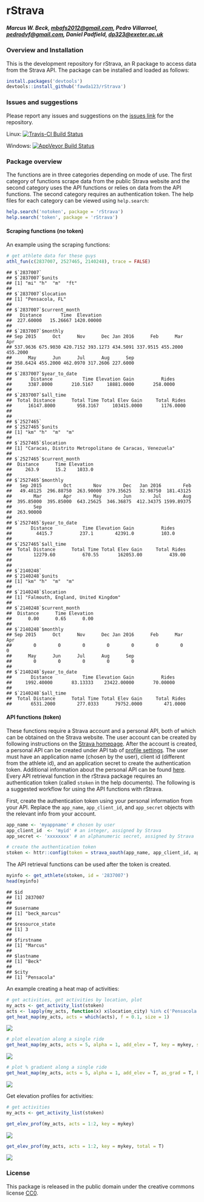 
# rStrava

##### *Marcus W. Beck, mbafs2012@gmail.com, Pedro Villarroel, pedrodvf@gmail.com, Daniel Padfield, dp323@exeter.ac.uk*

### Overview and Installation

This is the development repository for rStrava, an R package to access data from the Strava API.  The package can be installed and loaded as follows:


```r
install.packages('devtools')
devtools::install_github('fawda123/rStrava')
```

### Issues and suggestions

Please report any issues and suggestions on the [issues link](https://github.com/fawda123/rStrava/issues) for the repository.

Linux: [![Travis-CI Build Status](https://travis-ci.org/fawda123/rStrava.svg?branch=master)](https://travis-ci.org/fawda123/rStrava)

Windows: [![AppVeyor Build Status](https://ci.appveyor.com/api/projects/status/github/fawda123/rStrava?branch=master)](https://ci.appveyor.com/project/fawda123/rStrava)

### Package overview

The functions are in three categories depending on mode of use.  The first category of functions scrape data from the public Strava website and the second category uses the API functions or relies on data from the API functions.  The second category requires an authentication token.  The help files for each category can be viewed using ```help.search```:


```r
help.search('notoken', package = 'rStrava')
help.search('token', package = 'rStrava')
```

#### Scraping functions (no token)

An example using the scraping functions:


```r
# get athlete data for these guys
athl_fun(c(2837007, 2527465, 2140248), trace = FALSE)
```

```
## $`2837007`
## $`2837007`$units
## [1] "mi" "h"  "m"  "ft"
## 
## $`2837007`$location
## [1] "Pensacola, FL"
## 
## $`2837007`$current_month
##   Distance       Time  Elevation 
##  227.60000   15.26667 1420.00000 
## 
## $`2837007`$monthly
## Sep 2015      Oct      Nov      Dec Jan 2016      Feb      Mar      Apr 
## 537.9636 675.9030 420.7152 393.1273 434.5091 337.9515 455.2000 455.2000 
##      May      Jun      Jul      Aug      Sep 
## 358.6424 455.2000 462.0970 317.2606 227.6000 
## 
## $`2837007`$year_to_date
##       Distance           Time Elevation Gain          Rides 
##      3387.8000       210.5167     18881.0000       258.0000 
## 
## $`2837007`$all_time
##  Total Distance      Total Time Total Elev Gain     Total Rides 
##      16147.8000        958.3167     103415.0000       1176.0000 
## 
## 
## $`2527465`
## $`2527465`$units
## [1] "km" "h"  "m"  "m" 
## 
## $`2527465`$location
## [1] "Caracas, Distrito Metropolitano de Caracas, Venezuela"
## 
## $`2527465`$current_month
##  Distance      Time Elevation 
##     263.9      15.2    1033.0 
## 
## $`2527465`$monthly
##   Sep 2015        Oct        Nov        Dec   Jan 2016        Feb 
##   49.48125  296.88750  263.90000  379.35625   32.98750  181.43125 
##        Mar        Apr        May        Jun        Jul        Aug 
##  395.85000  395.85000  643.25625  346.36875  412.34375 1599.89375 
##        Sep 
##  263.90000 
## 
## $`2527465`$year_to_date
##       Distance           Time Elevation Gain          Rides 
##         4415.7          237.1        42391.0          103.0 
## 
## $`2527465`$all_time
##  Total Distance      Total Time Total Elev Gain     Total Rides 
##        12279.60          670.55       162053.00          439.00 
## 
## 
## $`2140248`
## $`2140248`$units
## [1] "km" "h"  "m"  "m" 
## 
## $`2140248`$location
## [1] "Falmouth, England, United Kingdom"
## 
## $`2140248`$current_month
##  Distance      Time Elevation 
##      0.00      0.65      0.00 
## 
## $`2140248`$monthly
## Sep 2015      Oct      Nov      Dec Jan 2016      Feb      Mar      Apr 
##        0        0        0        0        0        0        0        0 
##      May      Jun      Jul      Aug      Sep 
##        0        0        0        0        0 
## 
## $`2140248`$year_to_date
##       Distance           Time Elevation Gain          Rides 
##     1992.40000       83.13333    23422.00000       70.00000 
## 
## $`2140248`$all_time
##  Total Distance      Total Time Total Elev Gain     Total Rides 
##       6531.2000        277.0333      79752.0000        471.0000
```

#### API functions (token)

These functions require a Strava account and a personal API, both of which can be obtained on the Strava website.  The user account can be created by following instructions on the [Strava homepage](https://www.strava.com/).  After the account is created, a personal API can be created under API tab of [profile settings](https://www.strava.com/settings/api).  The user must have an application name (chosen by the user), client id (different from the athlete id), and an application secret to create the authentication token.  Additional information about the personal API can be found [here](https://strava.github.io/api/).  Every API retrieval function in the rStrava package requires an authentication token (called `stoken` in the help documents).  The following is a suggested workflow for using the API functions with rStrava.

First, create the authentication token using your personal information from your API.  Replace the `app_name`, `app_client_id`, and `app_secret` objects with the relevant info from your account.

```r
app_name <- 'myappname' # chosen by user
app_client_id  <- 'myid' # an integer, assigned by Strava
app_secret <- 'xxxxxxxx' # an alphanumeric secret, assigned by Strava

# create the authentication token
stoken <- httr::config(token = strava_oauth(app_name, app_client_id, app_secret))
```

The API retrieval functions can be used after the token is created.


```r
myinfo <- get_athlete(stoken, id = '2837007')
head(myinfo)
```

```
## $id
## [1] 2837007
## 
## $username
## [1] "beck_marcus"
## 
## $resource_state
## [1] 3
## 
## $firstname
## [1] "Marcus"
## 
## $lastname
## [1] "Beck"
## 
## $city
## [1] "Pensacola"
```

An example creating a heat map of activities:

```r
# get activities, get activities by location, plot
my_acts <- get_activity_list(stoken)
acts <- lapply(my_acts, function(x) x$location_city) %in% c('Pensacola', 'Pensacola Beach', 'Milton') 
get_heat_map(my_acts, acts = which(acts), f = 0.1, size = 1)
```

![](README_files/figure-html/unnamed-chunk-8-1.png)<!-- -->

```r
# plot elevation along a single ride
get_heat_map(my_acts, acts = 5, alpha = 1, add_elev = T, key = mykey, size = 2, col = 'Spectral')
```

![](README_files/figure-html/unnamed-chunk-8-2.png)<!-- -->

```r
# plot % gradient along a single ride
get_heat_map(my_acts, acts = 5, alpha = 1, add_elev = T, as_grad = T, key = mykey, size = 2, col = 'Spectral', expand = 5)
```

![](README_files/figure-html/unnamed-chunk-8-3.png)<!-- -->

Get elevation profiles for activities:

```r
# get activities
my_acts <- get_activity_list(stoken) 

get_elev_prof(my_acts, acts = 1:2, key = mykey)
```

![](README_files/figure-html/unnamed-chunk-9-1.png)<!-- -->

```r
get_elev_prof(my_acts, acts = 1:2, key = mykey, total = T)
```

![](README_files/figure-html/unnamed-chunk-9-2.png)<!-- -->

### License

This package is released in the public domain under the creative commons license [CC0](https://tldrlegal.com/license/creative-commons-cc0-1.0-universal). 
